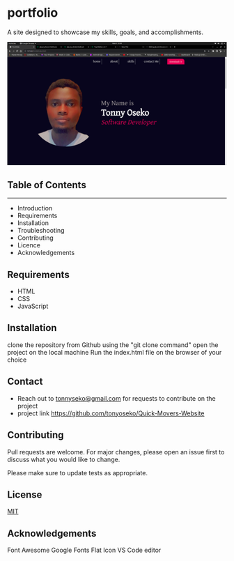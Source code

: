 # portfolio
A site designed to showcase my skills, goals, and accomplishments.

![screenshot](./Assets/images/screenshot.png)

## Table of Contents
---------------------

 * Introduction
 * Requirements
 * Installation
 * Troubleshooting
 * Contributing
 * Licence
 * Acknowledgements

## Requirements
  * HTML
  * CSS
  * JavaScript

## Installation
  clone the repository from Github using the "git clone <url> command"
  open the project on the local machine
  Run the index.html file on the browser of your choice
  
## Contact
  * Reach out to tonnyseko@gmail.com for requests to contribute on the project
  * project link https://github.com/tonyoseko/Quick-Movers-Website

## Contributing
Pull requests are welcome. For major changes, please open an issue first to discuss what you would like to change.

Please make sure to update tests as appropriate.

## License
[MIT](https://choosealicense.com/licenses/mit/)
  
## Acknowledgements
  Font Awesome
  Google Fonts
  Flat Icon
  VS Code editor
